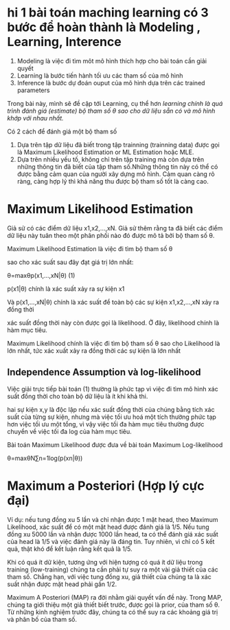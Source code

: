 # hi 1 bài toán maching learning có 3 bước để hoàn thành là Modeling , Learning, Interence
1. Modeling là việc đi tìm môt mô hình thích hợp cho bài toán cần giải quyết
2. Learning là bước tiến hành tối ưu các tham số của mô hình
3. Inference là bước dự đoán ouput của mô hình dựa trên các trained parameters

Trong bài này, mình sẽ đề cập tới Learning, cụ thể hơn *learning chính là quá trình đánh giá (estimate) bộ tham số θ sao cho dữ liệu sẵn có và mô hình khớp với nhau nhất.*

Có 2 cách để đánh giá một bộ tham số
1. Dựa trên tập dữ liệu đã biết trong tập trainning (trainning data) được gọi là Maximum Likelihood Estimation or ML Estimation hoặc MLE.
2. Dựa trên nhiều yếu tố, không chỉ trên tập training mà còn dựa trên những thông tin đã biết của tập tham số.Những thông tin này có thể có được bằng cảm quan của người xây dựng mô hình. Cảm quan càng rõ ràng, càng hợp lý thì khả năng thu được bộ tham số tốt là càng cao.
# Maximum Likelihood Estimation
Giả sử có các điểm dữ liệu x1,x2,…,xN. Giả sử thêm rằng ta đã biết các điểm dữ liệu này tuân theo một phân phối nào đó được mô tả bởi bộ tham số θ.

Maximum Likelihood Estimation là việc đi tìm bộ tham số θ

sao cho xác suất sau đây đạt giá trị lớn nhất:

θ=maxθp(x1,…,xN|θ)    (1)

p(x1|θ) chính là xác suất xảy ra sự kiện x1

Và p(x1,…,xN|θ) chính là xác suất để toàn bộ các sự kiện x1,x2,…,xN xảy ra đồng thời

xác suất đồng thời này còn được gọi là likelihood. Ở đây, likelihood chính là hàm mục tiêu.

Maximum Likelihood chính là việc đi tìm bộ tham số θ sao cho Likelihood là lớn nhất, tức xác xuất xảy ra đồng thời các sự kiện là lớn nhất
## Independence Assumption và log-likelihood
Việc giải trực tiếp bài toán (1) thường là phức tạp vì việc đi tìm mô hình xác suất đồng thời cho toàn bộ dữ liệu là ít khi khả thi.

hai sự kiện x,y là độc lập nếu xác suất đồng thời của chúng bằng tích xác suất của từng sự kiện, nhưng mà việc tối ưu hoá một tích thường phức tạp hơn việc tối ưu một tổng, vì vậy việc tối đa hàm mục tiêu thường được chuyển về việc tối đa log của hàm mục tiêu.

Bài toán Maximum Likelihood được đưa về bài toán Maximum Log-likelihood

θ=maxθN∑n=1log(p(xn|θ)) 

# Maximum a Posteriori (Hợp lý cực đại)
Ví dụ: nếu tung đồng xu 5 lần và chỉ nhận được 1 mặt head, theo Maximum Likelihood, xác suất để có một mặt head được đánh giá là 1/5. Nếu tung đồng xu 5000 lần và nhận được 1000 lần head, ta có thể đánh giá xác suất của head là 1/5 và việc đánh giá này là đáng tin. Tuy nhiên, vì chỉ có 5 kết quả, thật khó để kết luận rằng kết quả là 1/5. 

Khi có quá ít dữ kiện, tương ứng với hiện tượng có quá ít dữ liệu trong training (low-training) chúng ta cần phải tự suy ra một vài giả thiết của các tham số. Chẳng hạn, với việc tung đồng xu, giả thiết của chúng ta là xác suất nhận được mặt head phải gần 1/2.

Maximum A Posteriori (MAP) ra đời nhằm giải quyết vấn đề này. Trong MAP, chúng ta giới thiệu một giả thiết biết trước, được gọi là prior, của tham số θ. Từ những kinh nghiệm trước đây, chúng ta có thể suy ra các khoảng giá trị và phân bố của tham số.
